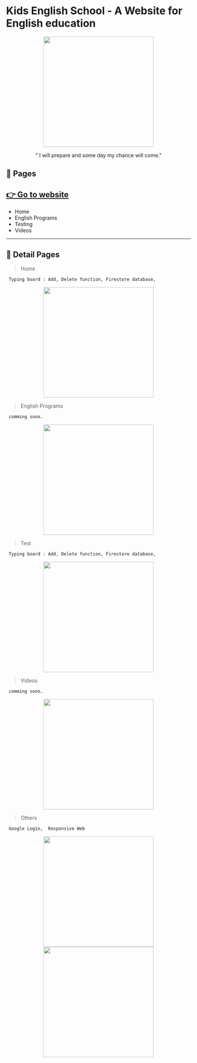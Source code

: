 # Kids English School - A Website for English education   



<p align='center'>
 <img src="https://sujinhhh.github.io/img/kiwi.jpg" width='300'/>
</p>


<p align='center'> " I will prepare and some day my chance will come." </p>

## 📜 Pages 
## [ 👉 Go to website](https://seramschool.web.app)

- Home
- English Programs
- Testing
- Videos



<hr>

## 💬 Detail Pages

> Home
> 

```
 Typing board : Add, Delete function, Firestore database, 
```


<p align='center'>
 <img src="https://sujinhhh.github.io/img/home.png" height='300'/>
</p>

> English Programs
> 

```
 comming soon. 
```

<p align='center'>
 <img src="https://sujinhhh.github.io/img/com.png" height='300'/>
</p>


> Test
> 

```
 Typing board : Add, Delete function, Firestore database, 
```


<p align='center'>
 <img src="https://sujinhhh.github.io/img/test.png" height='300'/>
</p>

> Videos
> 

```
 comming soon. 
```

<p align='center'>
 <img src="https://sujinhhh.github.io/img/vid.png" height='300'/>
</p>


> Others
> 

```
 Google Login,  Responsive Web 
```

<p align='center'>
 <img src="https://sujinhhh.github.io/img/google.png" height='300'/>  <img src="https://sujinhhh.github.io/img/res.png" height='300'/>
</p>



